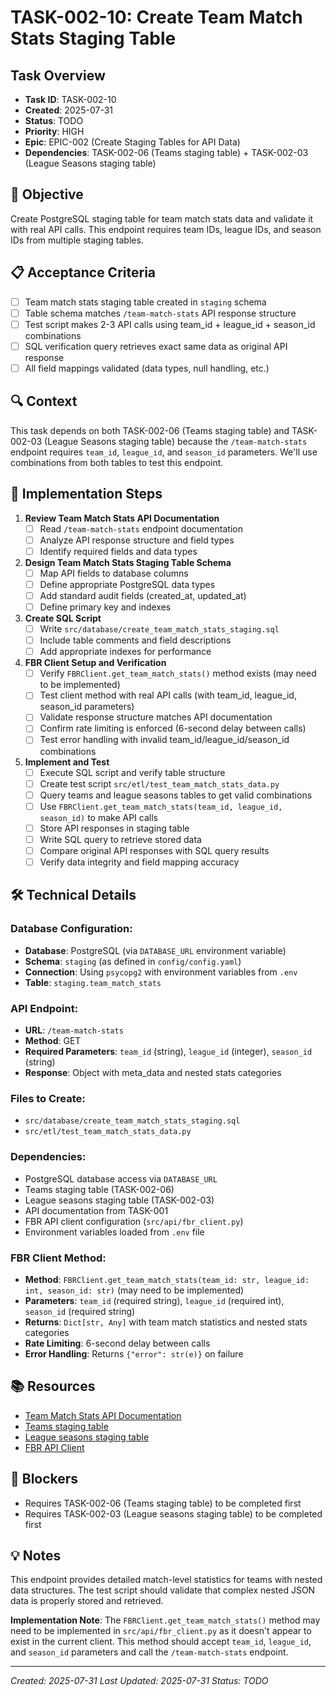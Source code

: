 # TASK-002-10: Create Team Match Stats Staging Table

## Task Overview
- **Task ID**: TASK-002-10
- **Created**: 2025-07-31
- **Status**: TODO
- **Priority**: HIGH
- **Epic**: EPIC-002 (Create Staging Tables for API Data)
- **Dependencies**: TASK-002-06 (Teams staging table) + TASK-002-03 (League Seasons staging table)

## 🎯 Objective
Create PostgreSQL staging table for team match stats data and validate it with real API calls. This endpoint requires team IDs, league IDs, and season IDs from multiple staging tables.

## 📋 Acceptance Criteria
- [ ] Team match stats staging table created in `staging` schema
- [ ] Table schema matches `/team-match-stats` API response structure
- [ ] Test script makes 2-3 API calls using team_id + league_id + season_id combinations
- [ ] SQL verification query retrieves exact same data as original API response
- [ ] All field mappings validated (data types, null handling, etc.)

## 🔍 Context
This task depends on both TASK-002-06 (Teams staging table) and TASK-002-03 (League Seasons staging table) because the `/team-match-stats` endpoint requires `team_id`, `league_id`, and `season_id` parameters. We'll use combinations from both tables to test this endpoint.

## 📝 Implementation Steps

1. **Review Team Match Stats API Documentation**
   - [ ] Read `/team-match-stats` endpoint documentation
   - [ ] Analyze API response structure and field types
   - [ ] Identify required fields and data types

2. **Design Team Match Stats Staging Table Schema**
   - [ ] Map API fields to database columns
   - [ ] Define appropriate PostgreSQL data types
   - [ ] Add standard audit fields (created_at, updated_at)
   - [ ] Define primary key and indexes

3. **Create SQL Script**
   - [ ] Write `src/database/create_team_match_stats_staging.sql`
   - [ ] Include table comments and field descriptions
   - [ ] Add appropriate indexes for performance

4. **FBR Client Setup and Verification**
   - [ ] Verify `FBRClient.get_team_match_stats()` method exists (may need to be implemented)
   - [ ] Test client method with real API calls (with team_id, league_id, season_id parameters)
   - [ ] Validate response structure matches API documentation
   - [ ] Confirm rate limiting is enforced (6-second delay between calls)
   - [ ] Test error handling with invalid team_id/league_id/season_id combinations

5. **Implement and Test**
   - [ ] Execute SQL script and verify table structure
   - [ ] Create test script `src/etl/test_team_match_stats_data.py`
   - [ ] Query teams and league seasons tables to get valid combinations
   - [ ] Use `FBRClient.get_team_match_stats(team_id, league_id, season_id)` to make API calls
   - [ ] Store API responses in staging table
   - [ ] Write SQL query to retrieve stored data
   - [ ] Compare original API responses with SQL query results
   - [ ] Verify data integrity and field mapping accuracy

## 🛠️ Technical Details

### Database Configuration:
- **Database**: PostgreSQL (via `DATABASE_URL` environment variable)
- **Schema**: `staging` (as defined in `config/config.yaml`)
- **Connection**: Using `psycopg2` with environment variables from `.env`
- **Table**: `staging.team_match_stats`

### API Endpoint:
- **URL**: `/team-match-stats`
- **Method**: GET
- **Required Parameters**: `team_id` (string), `league_id` (integer), `season_id` (string)
- **Response**: Object with meta_data and nested stats categories

### Files to Create:
- `src/database/create_team_match_stats_staging.sql`
- `src/etl/test_team_match_stats_data.py`

### Dependencies:
- PostgreSQL database access via `DATABASE_URL`
- Teams staging table (TASK-002-06)
- League seasons staging table (TASK-002-03)
- API documentation from TASK-001
- FBR API client configuration (`src/api/fbr_client.py`)
- Environment variables loaded from `.env` file

### FBR Client Method:
- **Method**: `FBRClient.get_team_match_stats(team_id: str, league_id: int, season_id: str)` (may need to be implemented)
- **Parameters**: `team_id` (required string), `league_id` (required int), `season_id` (required string)
- **Returns**: `Dict[str, Any]` with team match statistics and nested stats categories
- **Rate Limiting**: 6-second delay between calls
- **Error Handling**: Returns `{"error": str(e)}` on failure

## 📚 Resources
- [Team Match Stats API Documentation](src/api/endpoint_documentation/team_match_stats.md)
- [Teams staging table](src/database/create_teams_staging.sql)
- [League seasons staging table](src/database/create_league_seasons_staging.sql)
- [FBR API Client](src/api/fbr_client.py)

## 🚧 Blockers
- Requires TASK-002-06 (Teams staging table) to be completed first
- Requires TASK-002-03 (League seasons staging table) to be completed first

## 💡 Notes
This endpoint provides detailed match-level statistics for teams with nested data structures. The test script should validate that complex nested JSON data is properly stored and retrieved.

**Implementation Note**: The `FBRClient.get_team_match_stats()` method may need to be implemented in `src/api/fbr_client.py` as it doesn't appear to exist in the current client. This method should accept `team_id`, `league_id`, and `season_id` parameters and call the `/team-match-stats` endpoint.

---
*Created: 2025-07-31*
*Last Updated: 2025-07-31*
*Status: TODO* 